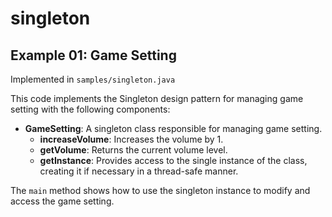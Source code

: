 # singleton

## Example 01: Game Setting

Implemented in `samples/singleton.java`

This code implements the Singleton design pattern for managing game setting with the following components:

- **GameSetting**: A singleton class responsible for managing game setting.
  - **increaseVolume**: Increases the volume by 1.
  - **getVolume**: Returns the current volume level.
  - **getInstance**: Provides access to the single instance of the class, creating it if necessary in a thread-safe manner.

The `main` method shows how to use the singleton instance to modify and access the game setting.

